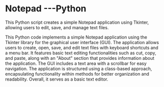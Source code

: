 # Notepad ---Python
This Python script creates a simple Notepad application using Tkinter, allowing users to edit, save, and manage text files.


This Python code implements a simple Notepad application using the Tkinter library for the graphical user interface (GUI). The application allows users to create, open, save, and edit text files with keyboard shortcuts and a menu bar. It features basic text editing functionalities such as cut, copy, and paste, along with an "About" section that provides information about the application. The GUI includes a text area with a scrollbar for easy navigation. The application is structured using a class-based approach, encapsulating functionality within methods for better organization and readability. Overall, it serves as a basic text editor.
